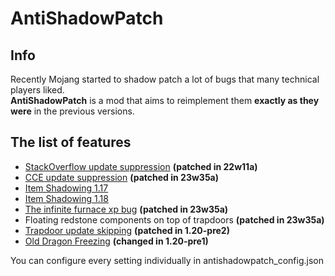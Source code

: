 # AntiShadowPatch

## Info

Recently Mojang started to shadow patch a lot of bugs that many technical players liked. <br />**AntiShadowPatch** is a mod that aims to reimplement them **exactly as they were** in the previous versions.


## The list of features
* [StackOverflow update suppression](https://www.youtube.com/watch?v=Dtke-Co5HFM) **(patched in 22w11a)**
* [CCE update suppression](https://www.youtube.com/watch?v=f4ty-PZcvrI) **(patched in 23w35a)**
* [Item Shadowing 1.17](https://www.youtube.com/watch?v=oz2u7YMPjF4)
* [Item Shadowing 1.18](https://www.youtube.com/watch?v=gLQP_qfkjoQ)
* [The infinite furnace xp bug](https://youtu.be/p5awe_hOp08?si=ptoHr59GWVnVhPdU&t=265) **(patched in 23w35a)**
* Floating redstone components on top of trapdoors **(patched in 23w35a)**
* [Trapdoor update skipping](https://www.youtube.com/watch?v=hZEOyZ3CEXY) **(patched in 1.20-pre2)**
* [Old Dragon Freezing](https://www.youtube.com/watch?v=kxHpyV95rB0) **(changed in 1.20-pre1)**

You can configure every setting individually in antishadowpatch_config.json